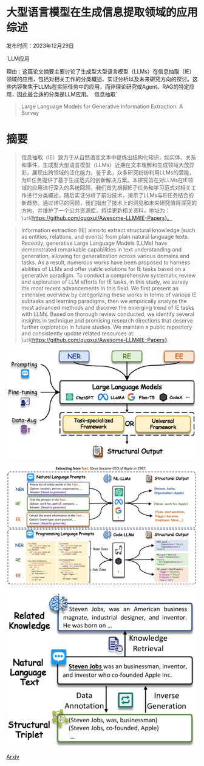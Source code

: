 # 大型语言模型在生成信息提取领域的应用综述

发布时间：2023年12月29日

`LLM应用

理由：这篇论文摘要主要讨论了生成型大型语言模型（LLMs）在信息抽取（IE）领域的应用，包括对相关工作的分类概述、实证分析以及未来研究方向的探讨。这些内容聚焦于LLMs在实际任务中的应用，而非理论研究或Agent、RAG的特定应用，因此最合适的分类是LLM应用。` `信息抽取`

> Large Language Models for Generative Information Extraction: A Survey

# 摘要

> 信息抽取（IE）致力于从自然语言文本中提炼出结构化知识，如实体、关系和事件。生成型大型语言模型（LLMs）近期在文本理解和生成领域大放异彩，展现出跨领域的泛化能力。鉴于此，众多研究纷纷利用LLMs的潜能，为IE任务提供了基于生成范式的创新解决方案。本研究旨在对LLMs在IE领域的应用进行深入的系统回顾，我们首先根据IE子任务和学习范式对相关工作进行分类概述，随后实证分析了前沿技术，揭示了LLMs与IE任务结合的新趋势。通过详尽的回顾，我们指出了技术上的洞见和未来研究值得深究的方向，并维护了一个公共资源库，持续更新相关资料，地址为：\url{https://github.com/quqxui/Awesome-LLM4IE-Papers}。

> Information extraction (IE) aims to extract structural knowledge (such as entities, relations, and events) from plain natural language texts. Recently, generative Large Language Models (LLMs) have demonstrated remarkable capabilities in text understanding and generation, allowing for generalization across various domains and tasks. As a result, numerous works have been proposed to harness abilities of LLMs and offer viable solutions for IE tasks based on a generative paradigm. To conduct a comprehensive systematic review and exploration of LLM efforts for IE tasks, in this study, we survey the most recent advancements in this field. We first present an extensive overview by categorizing these works in terms of various IE subtasks and learning paradigms, then we empirically analyze the most advanced methods and discover the emerging trend of IE tasks with LLMs. Based on thorough review conducted, we identify several insights in technique and promising research directions that deserve further exploration in future studies. We maintain a public repository and consistently update related resources at: \url{https://github.com/quqxui/Awesome-LLM4IE-Papers}.

![大型语言模型在生成信息提取领域的应用综述](../../../paper_images/2312.17617/x1.png)

![大型语言模型在生成信息提取领域的应用综述](../../../paper_images/2312.17617/x2.png)

![大型语言模型在生成信息提取领域的应用综述](../../../paper_images/2312.17617/x3.png)

[Arxiv](https://arxiv.org/abs/2312.17617)